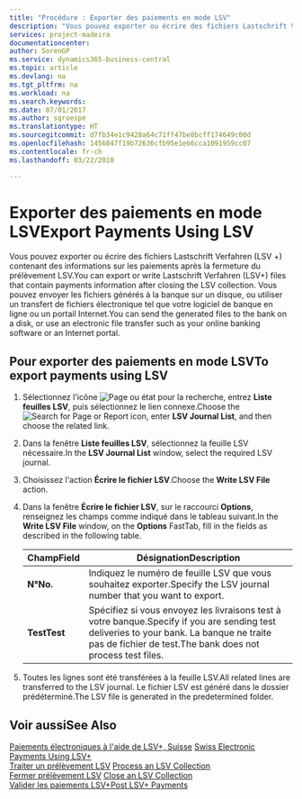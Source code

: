```yaml
---
title: "Procédure : Exporter des paiements en mode LSV"
description: "Vous pouvez exporter ou écrire des fichiers Lastschrift Verfahren (LSV +) contenant des informations sur les paiements après la fermeture du prélèvement LSV. Vous pouvez envoyer les fichiers générés à la banque sur un disque, ou utiliser un transfert de fichiers électronique tel que votre logiciel de banque en ligne ou un portail Internet."
services: project-madeira
documentationcenter: 
author: SorenGP
ms.service: dynamics365-business-central
ms.topic: article
ms.devlang: na
ms.tgt_pltfrm: na
ms.workload: na
ms.search.keywords: 
ms.date: 07/01/2017
ms.author: sgroespe
ms.translationtype: HT
ms.sourcegitcommit: d7fb34e1c9428a64c71ff47be8bcff174649c00d
ms.openlocfilehash: 1456847f19b72636cfb95e1e66cca1091959cc07
ms.contentlocale: fr-ch
ms.lasthandoff: 03/22/2018

---
```

# <a name="export-payments-using-lsv"></a><span data-ttu-id="75389-104">Exporter des paiements en mode LSV</span><span class="sxs-lookup"><span data-stu-id="75389-104">Export Payments Using LSV</span></span>
<span data-ttu-id="75389-105">Vous pouvez exporter ou écrire des fichiers Lastschrift Verfahren (LSV +) contenant des informations sur les paiements après la fermeture du prélèvement LSV.</span><span class="sxs-lookup"><span data-stu-id="75389-105">You can export or write Lastschrift Verfahren (LSV+) files that contain payments information after closing the LSV collection.</span></span> <span data-ttu-id="75389-106">Vous pouvez envoyer les fichiers générés à la banque sur un disque, ou utiliser un transfert de fichiers électronique tel que votre logiciel de banque en ligne ou un portail Internet.</span><span class="sxs-lookup"><span data-stu-id="75389-106">You can send the generated files to the bank on a disk, or use an electronic file transfer such as your online banking software or an Internet portal.</span></span>  

## <a name="to-export-payments-using-lsv"></a><span data-ttu-id="75389-107">Pour exporter des paiements en mode LSV</span><span class="sxs-lookup"><span data-stu-id="75389-107">To export payments using LSV</span></span>  

1.  <span data-ttu-id="75389-108">Sélectionnez l'icône ![Page ou état pour la recherche](../../media/ui-search/search_small.png "icône Page ou état pour la recherche"), entrez **Liste feuilles LSV**, puis sélectionnez le lien connexe.</span><span class="sxs-lookup"><span data-stu-id="75389-108">Choose the ![Search for Page or Report](../../media/ui-search/search_small.png "Search for Page or Report icon") icon, enter **LSV Journal List**, and then choose the related link.</span></span>  
2.  <span data-ttu-id="75389-109">Dans la fenêtre **Liste feuilles LSV**, sélectionnez la feuille LSV nécessaire.</span><span class="sxs-lookup"><span data-stu-id="75389-109">In the **LSV Journal List** window, select the required LSV journal.</span></span>  
3.  <span data-ttu-id="75389-110">Choisissez l'action **Écrire le fichier LSV**.</span><span class="sxs-lookup"><span data-stu-id="75389-110">Choose the **Write LSV File** action.</span></span>  
4.  <span data-ttu-id="75389-111">Dans la fenêtre **Écrire le fichier LSV**, sur le raccourci **Options**, renseignez les champs comme indiqué dans le tableau suivant.</span><span class="sxs-lookup"><span data-stu-id="75389-111">In the **Write LSV File** window, on the **Options** FastTab, fill in the fields as described in the following table.</span></span>  

    |<span data-ttu-id="75389-112">Champ</span><span class="sxs-lookup"><span data-stu-id="75389-112">Field</span></span>|<span data-ttu-id="75389-113">Désignation</span><span class="sxs-lookup"><span data-stu-id="75389-113">Description</span></span>|  
    |---------------------------------|---------------------------------------|  
    |<span data-ttu-id="75389-114">**N°**</span><span class="sxs-lookup"><span data-stu-id="75389-114">**No.**</span></span>|<span data-ttu-id="75389-115">Indiquez le numéro de feuille LSV que vous souhaitez exporter.</span><span class="sxs-lookup"><span data-stu-id="75389-115">Specify the LSV journal number that you want to export.</span></span>|  
    |<span data-ttu-id="75389-116">**Test**</span><span class="sxs-lookup"><span data-stu-id="75389-116">**Test**</span></span>|<span data-ttu-id="75389-117">Spécifiez si vous envoyez les livraisons test à votre banque.</span><span class="sxs-lookup"><span data-stu-id="75389-117">Specify if you are sending test deliveries to your bank.</span></span> <span data-ttu-id="75389-118">La banque ne traite pas de fichier de test.</span><span class="sxs-lookup"><span data-stu-id="75389-118">The bank does not process test files.</span></span>|  

5.  <span data-ttu-id="75389-119">Toutes les lignes sont été transférées à la feuille LSV.</span><span class="sxs-lookup"><span data-stu-id="75389-119">All related lines are transferred to the LSV journal.</span></span> <span data-ttu-id="75389-120">Le fichier LSV est généré dans le dossier prédéterminé.</span><span class="sxs-lookup"><span data-stu-id="75389-120">The LSV file is generated in the predetermined folder.</span></span>  

## <a name="see-also"></a><span data-ttu-id="75389-121">Voir aussi</span><span class="sxs-lookup"><span data-stu-id="75389-121">See Also</span></span>  
 <span data-ttu-id="75389-122">[Paiements électroniques à l'aide de LSV+, Suisse](swiss-electronic-payments-using-lsv-.md) </span><span class="sxs-lookup"><span data-stu-id="75389-122">[Swiss Electronic Payments Using LSV+](swiss-electronic-payments-using-lsv-.md) </span></span>  
 <span data-ttu-id="75389-123">[Traiter un prélèvement LSV](how-to-process-an-lsv-collection.md) </span><span class="sxs-lookup"><span data-stu-id="75389-123">[Process an LSV Collection](how-to-process-an-lsv-collection.md) </span></span>  
 <span data-ttu-id="75389-124">[Fermer prélèvement LSV](how-to-close-an-lsv-collection.md) </span><span class="sxs-lookup"><span data-stu-id="75389-124">[Close an LSV Collection](how-to-close-an-lsv-collection.md) </span></span>  
 [<span data-ttu-id="75389-125">Valider les paiements LSV+</span><span class="sxs-lookup"><span data-stu-id="75389-125">Post LSV+ Payments</span></span>](how-to-post-lsv-payments.md)

